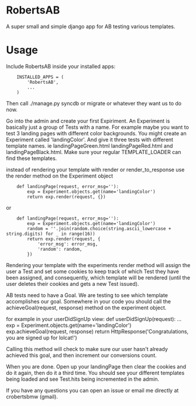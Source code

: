 RobertsAB
=========

A super small and simple django app for AB testing various templates.

Usage
=====

Include RobertsAB inside your installed apps:

        INSTALLED_APPS = (
            'RobertsAB',
            ...
        )

Then call ./manage.py syncdb or migrate or whatever they want us to do now.


Go into the admin and create your first Expiriment. An Experiment is basically just a group of Tests with a name. For example maybe you want to test 3 landing pages with different color backgrounds. You might create an Experiment called 'landingColor'. And give it three tests with different template names. ie landingPageGreen.html landingPageRed.html and landingPageBlack.html. Make sure your regular TEMPLATE_LOADER can find these templates.


instead of rendering your template with render or render_to_response use the render method on the Experiment object


        def landingPage(request, error_msg=''):
            exp = Experiment.objects.get(name='landingColor')
            return exp.render(request, {})

or

        def landingPage(request, error_msg=''):
            exp = Experiment.objects.get(name='landingColor')
            random = ''.join(random.choice(string.ascii_lowercase + string.digits) for _ in range(16))
            return exp.render(request, {
                'error_msg': error_msg,
                'random': random,
            })

Rendering your template with the experiments render method will assign the user a Test and set some cookies to keep track of which Test they have been assigned, and consequently, which template will be rendered (until the user deletes their cookies and gets a new Test issued).

AB tests need to have a Goal. We are testing to see which template accomplishes our goal. Somewhere in your code you should call the achieveGoal(request, response) method on the experiment object.

for example in your userDidSignUp view:
        def userDidSignUp(request):
            ...
            exp = Experiment.objects.get(name='landingColor')
            exp.achieveGoal(request, response)
            return HttpResponse('Congratulations, you are signed up for lolcat!')

Calling this method will check to make sure our user hasn't already achieved this goal, and then increment our conversions count. 

When you are done. Open up your landingPage then clear the cookies and do it again, then do it a third time. You should see your different templates being loaded and see Test.hits being incremented in the admin.

If you have any questions you can open an issue or email me directly at crobertsbmw (gmail).